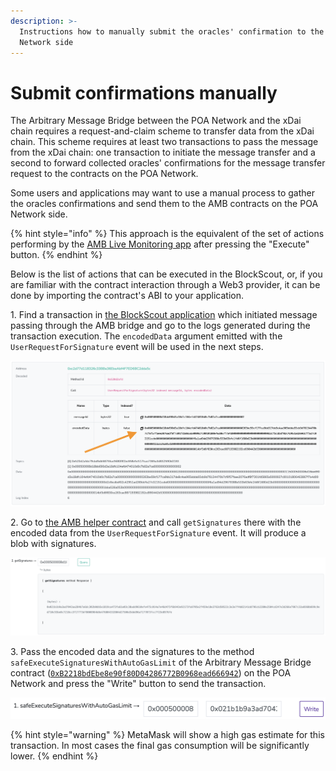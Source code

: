 ```yaml
---
description: >-
  Instructions how to manually submit the oracles' confirmation to the POA
  Network side
---
```


# Submit confirmations manually

The Arbitrary Message Bridge between the POA Network and the xDai chain requires a request-and-claim scheme to transfer data from the xDai chain. This scheme requires at least two transactions to pass the message from the xDai chain: one transaction to initiate the message transfer and a second to forward collected oracles' confirmations for the message transfer request to the contracts on the POA Network.

Some users and applications may want to use a manual process to gather the oracles confirmations and send them to the AMB contracts on the POA Network side.

{% hint style="info" %}
This approach is the equivalent of the set of actions performing by the [AMB Live Monitoring app](https://alm-poa-xdai.herokuapp.com) after pressing the "Execute" button.
{% endhint %}

Below is the list of actions that can be executed in the BlockScout, or, if you are familiar with the contract interaction through a Web3 provider, it can be done by importing the contract's ABI to your application.

1\. Find a transaction in [the BlockScout application](https://blockscout.com/xdai/mainnet)  which initiated message passing through the AMB bridge and go to the logs generated during the transaction execution. The `encodedData` argument emitted with the `UserRequestForSignature` event will be used in the next steps.&#x20;

![](<../../.gitbook/assets/image (166).png>)

2\. Go to [the AMB helper contract](https://blockscout.com/xdai/mainnet/address/0x68C69307a0975D2636fA9772c7633204648788A8/read-contract) and call `getSignatures` there with the encoded data from the `UserRequestForSignature` event. It will produce a blob with signatures.

![](<../../.gitbook/assets/image (167).png>)

3\. Pass the encoded data and the signatures to the method `safeExecuteSignaturesWithAutoGasLimit` of the Arbitrary Message Bridge contract ([`0xB2218bdEbe8e90f80D04286772B0968ead666942`](https://blockscout.com/poa/core/address/0xB2218bdEbe8e90f80D04286772B0968ead666942/write-proxy)) on the POA Network and press the "Write" button to send the transaction.&#x20;

![](<../../.gitbook/assets/image (168).png>)

{% hint style="warning" %}
MetaMask will show a high gas estimate for this transaction. In most cases the final gas consumption will be significantly lower.
{% endhint %}

